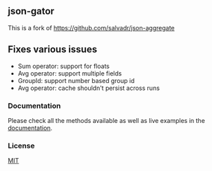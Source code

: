 ## json-gator

This is a fork of https://github.com/salvadr/json-aggregate

## Fixes various issues

- Sum operator: support for floats
- Avg operator: support multiple fields
- GroupId: support number based group id
- Avg operator: cache shouldn't persist across runs


### Documentation
Please check all the methods available as well as live examples in the [documentation](http://salvador.io/json-aggregate).
### License
[MIT](https://choosealicense.com/licenses/mit/)
